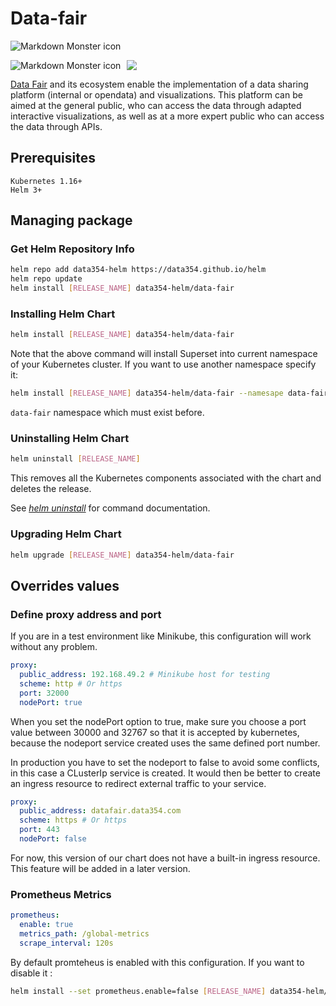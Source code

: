 # **Data-fair**

<img src="https://img.shields.io/endpoint?url=https://artifacthub.io/badge/repository/data354-helm"
alt="Markdown Monster icon"
style=" margin-right: 10px;" />

<img src="https://data-fair.github.io/3/logo.png"
alt="Markdown Monster icon"
style="float: left; margin-right: 10px;" />

<img src="https://static.wixstatic.com/media/84b0cf_beb914d4ae1c4a67a943e2a56de2b767~mv2.png/v1/fill/w_216,h_65,al_c,q_85,usm_0.66_1.00_0.01,enc_auto/logo-data354_CL.png"/>

[Data Fair](https://data-fair.github.io/3/functional-presentation/introduction) and its ecosystem enable the implementation of a data sharing platform (internal or opendata) and visualizations. This platform can be aimed at the general public, who can access the data through adapted interactive visualizations, as well as at a more expert public who can access the data through APIs.

## **Prerequisites**
```
Kubernetes 1.16+
Helm 3+
```

## **Managing package**

### Get Helm Repository Info

```bash
helm repo add data354-helm https://data354.github.io/helm
helm repo update
helm install [RELEASE_NAME] data354-helm/data-fair
```

### Installing Helm Chart

```bash
helm install [RELEASE_NAME] data354-helm/data-fair
```
Note that the above command will install Superset into current namespace of your Kubernetes cluster. If you want to use another namespace specify it:

```bash
helm install [RELEASE_NAME] data354-helm/data-fair --namesape data-fair
```
``data-fair`` namespace which must exist before.

### Uninstalling Helm Chart

```bash
helm uninstall [RELEASE_NAME]
```
This removes all the Kubernetes components associated with the chart and deletes the release.

See [*helm uninstall*](https://helm.sh/docs/helm/helm_uninstall/) for command documentation.

### Upgrading Helm Chart

```bash
helm upgrade [RELEASE_NAME] data354-helm/data-fair
```

## **Overrides values**

<!-- ### **Utiliser une base de donnees externe**
Notre chart fournit par defaut les base de donnees elasticsearch et mongodb.
Si vous en disposer deja vous pouvez utiliser les siennes.

**prerequis**
```yml
mongo: 4.x.x
elasticsearch: 7.x.x
```

Precisez les valeurs suivantes:
```yaml
mongo:
  external: true
  url: data.mongo.com
```
```yaml
elasticsearch:
  external: true
  url: data.mongo.com # example
```
si votre base de donnees utilise des credentials n'oubliez pas de les specifiez
```yaml
mongo:
  external: true
  url: user:pwd@data.mongo.com # example
```
```yaml
elasticsearch:
  external: true
  url: user:pwd@data.mongo.com # example
``` -->

### **Define proxy address and port**
If you are in a test environment like Minikube, this configuration will work without any problem.
```yaml
proxy:
  public_address: 192.168.49.2 # Minikube host for testing
  scheme: http # Or https
  port: 32000
  nodePort: true
```

When you set the nodePort option to true, make sure you choose a port value between 30000 and 32767 so that it is accepted by kubernetes, because the nodeport service created uses the same defined port number.

In production you have to set the nodeport to false to avoid some conflicts, in this case a CLusterIp service is created. It would then be better to create an ingress resource to redirect external traffic to your service.
```yaml
proxy:
  public_address: datafair.data354.com
  scheme: https # Or https
  port: 443
  nodePort: false
```
For now, this version of our chart does not have a built-in ingress resource. This feature will be added in a later version.

### **Prometheus Metrics**

```yaml
prometheus:
  enable: true
  metrics_path: /global-metrics
  scrape_interval: 120s
```
By default promteheus is enabled with this configuration. If you want to disable it :
```bash
helm install --set prometheus.enable=false [RELEASE_NAME] data354-helm/data-fair
```